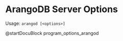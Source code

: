 ArangoDB Server Options
=======================

Usage: `arangod [<options>]`

@startDocuBlock program_options_arangod
